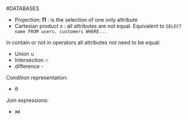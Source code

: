 #DATABASES 


* Projection: **Π** :  is the selection of one only attribute
* Cartesian product   x : all attributes are not equal. 
	Equivalent to `SELECT name FROM users, customers WHERE...`

in contain or not in operators all attributes not need to be equal: 

* Union ∪
* Intersection ∩
* difference -

Condition representation: 

* θ

Join expressions: 

* ⋈ 


